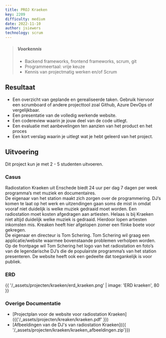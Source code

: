 ```yaml
---
title: PROJ Kraeken
key: 2209
difficulty: medium
date: 2022-11-10
author: jsiewers
technology: scrum
---
```





> ##### Voorkennis
> * Backend frameworks, frontend frameworks, scrum, git 
> * Programmeertaal: vrije keuze
> * Kennis van projectmatig werken en/of Scrum

## Resultaat
* Een overzicht van geplande en gerealiseerde taken. Gebruik hiervoor een scrumboard of andere projecttool zoal Github, Azure DevOps of vergelijkbaar.
* Een presentatie van de volledig werkende website.
* Een codereview waarin je jouw deel van de code uitlegt.
* Een evaluatie met aanbevelingen ten aanzien van het product en het proces
* Een kort verslag waarin je uitlegt wat je hebt geleerd van het project.

## Uitvoering
Dit project kun je met 2 - 5 studenten uitvoeren.


### Casus
Radiostation Kraeken uit Enschede biedt 24 uur per dag 7 dagen per week programma’s met muziek en documentaires.  
De eigenaar van het station maakt zich zorgen over de programmering. DJ’s komen te laat op het werk en uitzendingen gaan soms de mist in omdat vooraf niet duidelijk is welke muziek gedraaid moet worden. Een radiostation moet kosten afgedragen aan artiesten. Helaas is bij Kraeken niet altijd duidelijk welke muziek is gedraaid. Hierdoor lopen artiesten inkomsten mis. Kreaken heeft hier afgelopen zomer een flinke boete voor gekregen.  
De eigenaar en directeur is Tom Schering. Tom Schering wil graag een applicatie/website waarmee bovenstaande problemen verholpen worden. Op de frontpage wil Tom Schering het logo van het radiostation en foto’s van de legendarische DJ’s die de populairste programma’s van het station presenteren.
De website heeft ook een gedeelte dat toegankelijk is voor publiek. 

### ERD
{{ '/_assets/projecten/kraeken/erd_kraeken.png' | image: 'ERD kraeken', 80 }}


### Overige Documentatie
* [Projectplan voor de website voor radiostation Kraeken]({{'/_assets/projecten/kreaken/kraeken.pdf' }})
* [Afbeeldingen van de DJ's van radiostation Kraeken]({{ '/_assets/projecten/kraeken/kraeken_afbeeldingen.zip'}})
